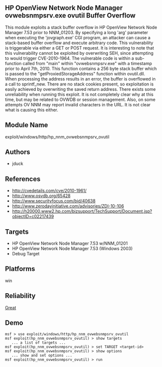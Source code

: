 ## HP OpenView Network Node Manager ovwebsnmpsrv.exe ovutil Buffer Overflow

This module exploits a stack buffer overflow in HP OpenView 
Network Node Manager 7.53 prior to NNM_01203. By specifying 
a long 'arg' parameter when executing the 'jovgraph.exe' CGI 
program, an attacker can cause a stack-based buffer overflow 
and execute arbitrary code. This vulnerability is 
triggerable via either a GET or POST request. It is 
interesting to note that this vulnerability cannot be 
exploited by overwriting SEH, since attempting to would 
trigger CVE-2010-1964. The vulnerable code is within a 
sub-function called from "main" within "ovwebsnmpsrv.exe" 
with a timestamp prior to April 7th, 2010. This function 
contains a 256 byte stack buffer which is passed to the 
"getProxiedStorageAddress" function within ovutil.dll. When 
processing the address results in an error, the buffer is 
overflowed in a call to sprintf_new. There are no stack 
cookies present, so exploitation is easily achieved by 
overwriting the saved return address. There exists some 
unreliability when running this exploit. It is not 
completely clear why at this time, but may be related to 
OVWDB or session management. Also, on some attempts OV NNM 
may report invalid characters in the URL. It is not clear 
what is causing this either.


## Module Name
exploit/windows/http/hp_nnm_ovwebsnmpsrv_ovutil

## Authors
* jduck


## References
* http://cvedetails.com/cve/2010-1961/
* http://www.osvdb.org/65428
* http://www.securityfocus.com/bid/40638
* http://www.zerodayinitiative.com/advisories/ZDI-10-106
* http://h20000.www2.hp.com/bizsupport/TechSupport/Document.jsp?objectID=c02217439



## Targets
* HP OpenView Network Node Manager 7.53 w/NNM_01201
* HP OpenView Network Node Manager 7.53 (Windows 2003)
* Debug Target


## Platforms
win

## Reliability
[Great](https://github.com/rapid7/metasploit-framework/wiki/Exploit-Ranking)

## Demo

```
msf > use exploit/windows/http/hp_nnm_ovwebsnmpsrv_ovutil
msf exploit(hp_nnm_ovwebsnmpsrv_ovutil) > show targets
   ... a list of targets ...
msf exploit(hp_nnm_ovwebsnmpsrv_ovutil) > set TARGET <target-id>
msf exploit(hp_nnm_ovwebsnmpsrv_ovutil) > show options
   ... show and set options ...
msf exploit(hp_nnm_ovwebsnmpsrv_ovutil) > run
```
    
    